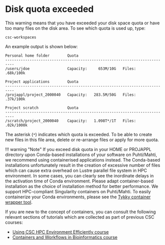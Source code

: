 # Disk quota exceeded

This warning means that you have exceeded your disk space quota or have too many files on the disk area. To see which quota is used up, type:

```
csc-workspaces
```

An example output is shown below:

```
Personal home folder        Quota
--------------------------------------------------------------------------
/users/jdoe                 Capacity:     653M/10G   Files:    .68k/100k

Project applications        Quota
--------------------------------------------------------------------------
/projappl/project_2000040   Capacity:   283.5M/50G   Files:    .37k/100k

Project scratch             Quota
--------------------------------------------------------------------------
/scratch/project_2000040    Capacity:   1.098T*/1T   Files:   .02k/1000k
```

The asterisk (`*`) indicates which quota is exceeded. To be able to create
new files in this file area, delete or re-arrange files or apply for more
quota.

!!! warning "Note"
     If you exceed disk quota in your HOME or PROJAPPL directory upon Conda-based
     installations of your software on Puhti/Mahti, we recommend using containerised 
     applications instead. The Conda-based installations unfortunately result in 
     the creation of excessive number of files which can cause extra overhead on 
     Lustre parallel file system in HPC environment. In some cases, you can clearly 
     see the inordinate delays in the activation time of Conda environment. Please
     adapt container-based installation as the choice of installation method for
     better performance. We support HPC-compliant Singularity containers on
     Puhti/Mahti. To easily containerize your Conda environments, please see the
     [Tykky container wrapper tool](../../computing/containers/tykky.md).

If you are new to the concept of containers, you can consult the following relevant 
sections of tutorials which are collected as part of previous CSC courses:

 - [Using CSC HPC Environment Efficiently course](https://csc-training.github.io/csc-env-eff/)
 - [Containers and Workflows in Bioinformatics course](https://yetulaxman.github.io/containers-workflows/)
